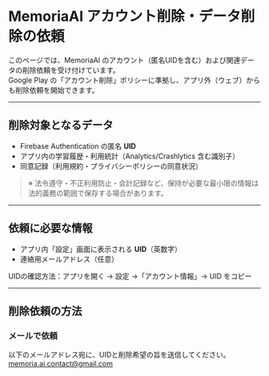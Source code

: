 # MemoriaAI アカウント削除・データ削除の依頼

このページでは、MemoriaAI のアカウント（匿名UIDを含む）および関連データの削除依頼を受け付けています。  
Google Play の「アカウント削除」ポリシーに準拠し、アプリ外（ウェブ）からも削除依頼を開始できます。

---

## 削除対象となるデータ
- Firebase Authentication の匿名 **UID**
- アプリ内の学習履歴・利用統計（Analytics/Crashlytics 含む識別子）
- 同意記録（利用規約・プライバシーポリシーの同意状況）

> ※ 法令遵守・不正利用防止・会計記録など、保持が必要な最小限の情報は法的義務の範囲で保存する場合があります。

---

## 依頼に必要な情報
- アプリ内「設定」画面に表示される **UID**（英数字）
- 連絡用メールアドレス（任意）

UIDの確認方法：アプリを開く → 設定 →「アカウント情報」→ UID をコピー

---

## 削除依頼の方法

### メールで依頼
以下のメールアドレス宛に、UIDと削除希望の旨を送信してください。  
memoria.ai.contact@gmail.com
